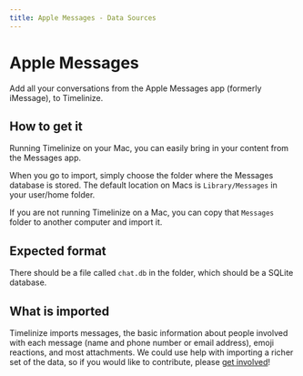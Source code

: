 ```yaml
---
title: Apple Messages - Data Sources
---
```


Apple Messages
==============

Add all your conversations from the Apple Messages app (formerly iMessage), to Timelinize.


How to get it
-------------

Running Timelinize on your Mac, you can easily bring in your content from the Messages app.

When you go to import, simply choose the folder where the Messages database is stored. The default location on Macs is `Library/Messages` in your user/home folder.

If you are not running Timelinize on a Mac, you can copy that `Messages` folder to another computer and import it.


Expected format
---------------

There should be a file called `chat.db` in the folder, which should be a SQLite database.


What is imported
----------------

Timelinize imports messages, the basic information about people involved with each message (name and phone number or email address), emoji reactions, and most attachments. We could use help with importing a richer set of the data, so if you would like to contribute, please [get involved](https://github.com/timelinize/timelinize)!
